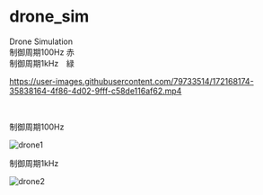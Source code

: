# drone_sim
Drone Simulation</br>
制御周期100Hz 赤</br>
制御周期1kHz　緑 </br>

https://user-images.githubusercontent.com/79733514/172168174-35838164-4f86-4d02-9fff-c58de116af62.mp4

</br>

制御周期100Hz</br>

![drone1](https://user-images.githubusercontent.com/79733514/172168201-99186b35-8376-4dcc-8f06-896a95fb160d.jpg)

制御周期1kHz</br>

![drone2](https://user-images.githubusercontent.com/79733514/172168200-a1d76ad7-d50c-419f-a124-53c620930f62.jpg)

